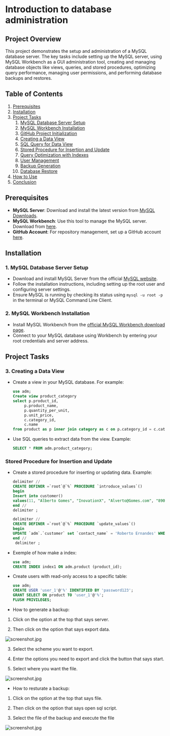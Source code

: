 # Introduction to database administration

## Project Overview
This project demonstrates the setup and administration of a MySQL database server. The key tasks include setting up the MySQL server, using MySQL Workbench as a GUI administration tool, creating and managing database objects like views, queries, and stored procedures, optimizing query performance, managing user permissions, and performing database backups and restores.

## Table of Contents
1. [Prerequisites](#prerequisites)
2. [Installation](#installation)
3. [Project Tasks](#project-tasks)
    1. [MySQL Database Server Setup](#mysql-database-server-setup)
    2. [MySQL Workbench Installation](#mysql-workbench-installation)
    3. [GitHub Project Initialization](#github-project-initialization)
    4. [Creating a Data View](#creating-a-data-view)
    5. [SQL Query for Data View](#sql-query-for-data-view)
    6. [Stored Procedure for Insertion and Update](#stored-procedure-for-insertion-and-update)
    7. [Query Optimization with Indexes](#query-optimization-with-indexes)
    8. [User Management](#user-management)
    9. [Backup Generation](#backup-generation)
    10. [Database Restore](#database-restore)
4. [How to Use](#how-to-use)
5. [Conclusion](#conclusion)

## Prerequisites
- **MySQL Server**: Download and install the latest version from [MySQL Downloads](https://dev.mysql.com/downloads/).
- **MySQL Workbench**: Use this tool to manage the MySQL server. Download from [here](https://dev.mysql.com/downloads/workbench/).
- **GitHub Account**: For repository management, set up a GitHub account [here](https://github.com/).

## Installation

### 1. MySQL Database Server Setup
- Download and install MySQL Server from the official [MySQL website](https://dev.mysql.com/downloads/mysql/).
- Follow the installation instructions, including setting up the root user and configuring server settings.
- Ensure MySQL is running by checking its status using `mysql -u root -p` in the terminal or MySQL Command Line Client.

### 2. MySQL Workbench Installation
- Install MySQL Workbench from the [official MySQL Workbench download page](https://dev.mysql.com/downloads/workbench/).
- Connect to your MySQL database using Workbench by entering your root credentials and server address.

## Project Tasks

### 3. Creating a Data View
- Create a view in your MySQL database. For example:
  ```sql
  use adm;
  Create view product_category
  select p.product_id, 
       p.product_name, 
       p.quantity_per_unit, 
       p.unit_price, 
       c.category_id, 
       c.name
  from product as p inner join category as c on p.category_id = c.category_id

- Use SQL queries to extract data from the view. Example:
    ```sql
    SELECT * FROM adm.product_category;
### Stored Procedure for Insertion and Update
- Create a stored procedure for inserting or updating data. Example:

    ```sql
    delimiter //
    CREATE DEFINER =`root`@`%` PROCEDURE `introduce_values`()
    begin
   Insert into customer()
   values(11, "Alberto Gomes", "InovationX", "Alverto@Gomes.com", "890 Central Plaza, Suite 567", "Los Angeles", "USA");
    end //
    delimiter ;

    delimiter //
    CREATE DEFINER =`root`@`%` PROCEDURE `update_values`()
    begin
	UPDATE `adm`.`customer` set `contact_name` = 'Roberto Ernandes' WHERE (`customer_id` = '11');
    end //
     delimiter ;

- Exemple of how make a index:
    ```sql
    use adm;
    CREATE INDEX index1 ON adm.product (product_id);

- Create users with read-only access to a specific table:
    ```sql
    use adm;
    CREATE USER 'user_1'@'%' IDENTIFIED BY 'password123';
    GRANT SELECT ON product TO 'user_1'@'%';
    FLUSH PRIVILEGES;

- How to generate a backup:

1. Click on the option at the top that says server.

2. Then click on the option that says export data.

![screenshot.jpg](./rsc/CreateBackup1.png)

3. Select the scheme you want to export.
 
4. Enter the options you need to export and click the button that says start.
 
5. Select where you want the file.
 
![screenshot.jpg](./rsc/CreateBackup2.png)

- How to resturate a backup:

1. Click on the option at the top that says file.

2. Then click on the option that says open sql script.

3. Select the file of the backup and execute the file

![screenshot.jpg](./rsc/CreateBackup3.jpg)
